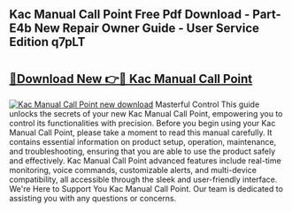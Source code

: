 ## Kac Manual Call Point Free Pdf Download - Part-E4b New Repair Owner Guide - User Service Edition q7pLT

# <h2><a href="http://bc98864.oget.top/?id=Kac+Manual+Call+Point">🔗Download New 👉🔴 Kac Manual Call Point</a></h2>

[![Kac Manual Call Point new download](https://i.imgur.com/5g1atiW.png)](http://bc98864.oget.top/?id=Kac+Manual+Call+Point)
Masterful Control This guide unlocks the secrets of your new Kac Manual Call Point, empowering you to control its functionalities with precision. Before you begin using your Kac Manual Call Point, please take a moment to read this manual carefully. It contains essential information on product setup, operation, maintenance, and troubleshooting, ensuring that you are able to use the product safely and effectively. Kac Manual Call Point advanced features include real-time monitoring, voice commands, customizable alerts, and multi-device compatibility, all accessible through the sleek and user-friendly interface. We're Here to Support You Kac Manual Call Point. Our team is dedicated to assisting you with any questions or concerns.
